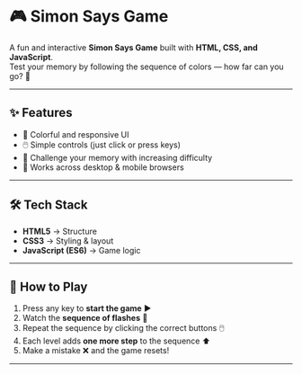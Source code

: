 # 🎮 Simon Says Game  

A fun and interactive **Simon Says Game** built with **HTML, CSS, and JavaScript**.  
Test your memory by following the sequence of colors — how far can you go? 🚀  

---

## ✨ Features  
- 🎨 Colorful and responsive UI  
- 🖱️ Simple controls (just click or press keys)  
- 🧠 Challenge your memory with increasing difficulty  
- 📱 Works across desktop & mobile browsers  

---

## 🛠️ Tech Stack  
- **HTML5** → Structure  
- **CSS3** → Styling & layout  
- **JavaScript (ES6)** → Game logic  

---

## 🚀 How to Play  
1. Press any key to **start the game** ▶️  
2. Watch the **sequence of flashes** 🔆  
3. Repeat the sequence by clicking the correct buttons 🖱️  
4. Each level adds **one more step** to the sequence ⬆️  
5. Make a mistake ❌ and the game resets!  

---
